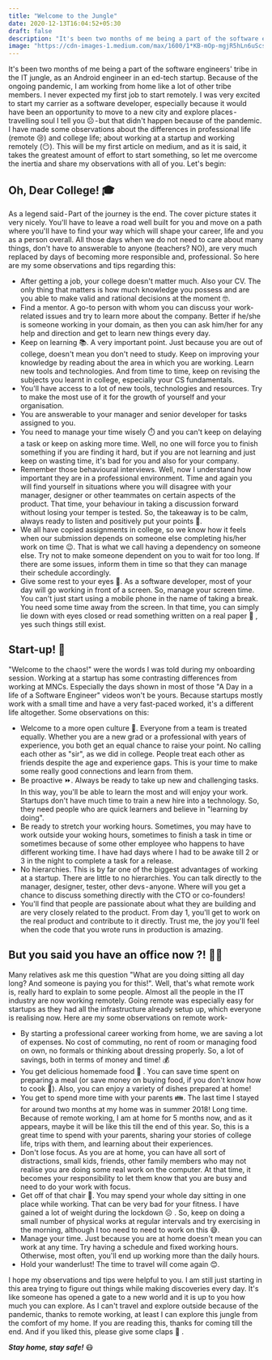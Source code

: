 ```yaml
---
title: "Welcome to the Jungle"
date: 2020-12-13T16:04:52+05:30
draft: false
description: "It's been two months of me being a part of the software engineers' tribe in the IT jungle, as an Android engineer in an ed-tech startup. I have made some observations about the differences in professional life (remote 😢) and college life; about working at a startup and working remotely (😶)."
image: "https://cdn-images-1.medium.com/max/1600/1*KB-mOp-mgjR5hLn6uScsog.jpeg"
---
```


It's been two months of me being a part of the software engineers' tribe in the IT jungle, as an Android engineer in an ed-tech startup. Because of the ongoing pandemic, I am working from home like a lot of other tribe members. I never expected my first job to start remotely. I was very excited to start my carrier as a software developer, especially because it would have been an opportunity to move to a new city and explore places - travelling soul I tell you ☹️ - but that didn't happen because of the pandemic.
I have made some observations about the differences in professional life (remote 😢) and college life; about working at a startup and working remotely (😶). This will be my first article on medium, and as it is said, it takes the greatest amount of effort to start something, so let me overcome the inertia and share my observations with all of you. Let's begin:

## Oh, Dear College! 🎓


As a legend said - Part of the journey is the end. The cover picture states it very nicely. You'll have to leave a road well built for you and move on a path where you'll have to find your way which will shape your career, life and you as a person overall. All those days when we do not need to care about many things, don't have to answerable to anyone (teachers? NO), are very much replaced by days of becoming more responsible and, professional. So here are my some observations and tips regarding this:

* After getting a job, your college doesn't matter much. Also your CV. The only thing that matters is how much knowledge you possess and are you able to make valid and rational decisions at the moment 🤓.
* Find a mentor. A go-to person with whom you can discuss your work-related issues and try to learn more about the company. Better if he/she is someone working in your domain, as then you can ask him/her for any help and direction and get to learn new things every day.
* Keep on learning 📚. A very important point. Just because you are out of college, doesn't mean you don't need to study. Keep on improving your knowledge by reading about the area in which you are working. Learn new tools and technologies. And from time to time, keep on revising the subjects you learnt in college, especially your CS fundamentals.
* You'll have access to a lot of new tools, technologies and resources. Try to make the most use of it for the growth of yourself and your organisation.
* You are answerable to your manager and senior developer for tasks assigned to you.
* You need to manage your time wisely ⏱️ and you can't keep on delaying a task or keep on asking more time. Well, no one will force you to finish something if you are finding it hard, but if you are not learning and just keep on wasting time, it's bad for you and also for your company.
* Remember those behavioural interviews. Well, now I understand how important they are in a professional environment. Time and again you will find yourself in situations where you will disagree with your manager, designer or other teammates on certain aspects of the product. That time, your behaviour in taking a discussion forward without losing your temper is tested. So, the takeaway is to be calm, always ready to listen and positively put your points 🧘.
* We all have copied assignments in college, so we know how it feels when our submission depends on someone else completing his/her work on time 😉. That is what we call having a dependency on someone else. Try not to make someone dependent on you to wait for too long. If there are some issues, inform them in time so that they can manage their schedule accordingly.
* Give some rest to your eyes 🥺. As a software developer, most of your day will go working in front of a screen. So, manage your screen time. You can't just start using a mobile phone in the name of taking a break. You need some time away from the screen. In that time, you can simply lie down with eyes closed or read something written on a real paper 📖 , yes such things still exist.

## Start-up! 🚀
"Welcome to the chaos!" were the words I was told during my onboarding session. Working at a startup has some contrasting differences from working at MNCs. Especially the days shown in most of those "A Day in a life of a Software Engineer" videos won't be yours. Because startups mostly work with a small time and have a very fast-paced worked, it's a different life altogether. Some observations on this:

* Welcome to a more open culture 👐. Everyone from a team is treated equally. Whether you are a new grad or a professional with years of experience, you both get an equal chance to raise your point. No calling each other as "sir", as we did in college. People treat each other as friends despite the age and experience gaps. This is your time to make some really good connections and learn from them.
* Be proactive ⏩. Always be ready to take up new and challenging tasks. In this way, you'll be able to learn the most and will enjoy your work. Startups don't have much time to train a new hire into a technology. So, they need people who are quick learners and believe in "learning by doing".
* Be ready to stretch your working hours. Sometimes, you may have to work outside your woking hours, sometimes to finish a task in time or sometimes because of some other employee who happens to have different working time. I have had days where I had to be awake till 2 or 3 in the night to complete a task for a release.
* No hierarchies. This is by far one of the biggest advantages of working at a startup. There are little to no hierarchies. You can talk directly to the manager, designer, tester, other devs - anyone. Where will you get a chance to discuss something directly with the CTO or co-founders!
* You'll find that people are passionate about what they are building and are very closely related to the product. From day 1, you'll get to work on the real product and contribute to it directly. Trust me, the joy you'll feel when the code that you wrote runs in production is amazing.

## But you said you have an office now ?! 👨‍💻
Many relatives ask me this question "What are you doing sitting all day long? And someone is paying you for this!". Well, that's what remote work is, really hard to explain to some people. Almost all the people in the IT industry are now working remotely. Going remote was especially easy for startups as they had all the infrastructure already setup up, which everyone is realising now. Here are my some observations on remote work-
* By starting a professional career working from home, we are saving a lot of expenses. No cost of commuting, no rent of room or managing food on own, no formals or thinking about dressing properly. So, a lot of savings, both in terms of money and time! 💰
* You get delicious homemade food 🥘 . You can save time spent on preparing a meal (or save money on buying food, if you don't know how to cook 🤷️). Also, you can enjoy a variety of dishes prepared at home!
* You get to spend more time with your parents 👪. The last time I stayed for around two months at my home was in summer 2018! Long time. Because of remote working, I am at home for 5 months now, and as it appears, maybe it will be like this till the end of this year. So, this is a great time to spend with your parents, sharing your stories of college life, trips with them, and learning about their experiences.
* Don't lose focus. As you are at home, you can have all sort of distractions, small kids, friends, other family members who may not realise you are doing some real work on the computer. At that time, it becomes your responsibility to let them know that you are busy and need to do your work with focus.
* Get off of that chair 💺. You may spend your whole day sitting in one place while working. That can be very bad for your fitness. I have gained a lot of weight during the lockdown ☹️ . So, keep on doing a small number of physical works at regular intervals and try exercising in the morning, although I too need to need to work on this 😅.
* Manage your time. Just because you are at home doesn't mean you can work at any time. Try having a schedule and fixed working hours. Otherwise, most often, you'll end up working more than the daily hours.
* Hold your wanderlust! The time to travel will come again 😊.

I hope my observations and tips were helpful to you. I am still just starting in this area trying to figure out things while making discoveries every day. It's like someone has opened a gate to a new world and it is up to you how much you can explore. As I can't travel and explore outside because of the pandemic, thanks to remote working, at least I can explore this jungle from the comfort of my home. If you are reading this, thanks for coming till the end. And if you liked this, please give some claps 👏 .

**_Stay home, stay safe!_** 😷